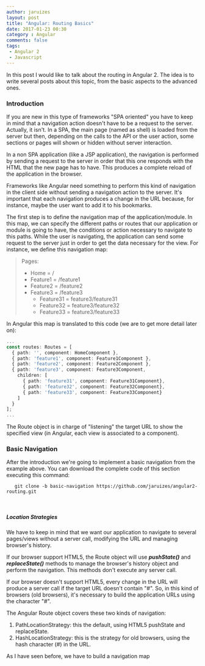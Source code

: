 ```yaml
---
author: jaruizes
layout: post
title: "Angular: Routing Basics"
date: 2017-01-23 00:30
category : Angular
comments: false
tags:
 - Angular 2
 - Javascript
---
```


In this post I would like to talk about the routing in Angular 2. The idea is to write several posts about this topic, from the basic aspects to the advanced ones.

### Introduction

If you are new in this type of frameworks "SPA oriented" you have to keep in mind that a navigation action doesn't have to be a request to the server. Actually, it isn't. In a SPA, the main page (named as shell) is loaded from the server but then, depending on the calls to the API or the user action, some sections or pages will shown or hidden without server interaction. 

In a non SPA application (like a JSP application), the navigation is performed by sending a request to the server in order that this one responds with the HTML that the new page has to have. This produces a complete reload of the application in the browser.

Frameworks like Angular need something to perform this kind of navigation in the client side without sending a navigation action to the server. It's important that each navigation produces a change in the URL because, for instance, maybe the user want to add it to his bookmarks.

The first step is to define the navigation map of the application/module. In this map, we can specify the different paths or routes that our application or module is going to have, the conditions or action necessary to navigate to this paths. While the user is navigating, the application can send some request to the server just in order to get the data necessary for the view. For instance, we define this navigation map:

> Pages: 
> * Home = / 
> * Feature1 = /feature1 
> * Feature2 = /feature2
> * Feature3 = /feature3
>     * Feature31 = feature3/feature31
>     * Feature32 = feature3/feature32
>     * Feature33 = feature3/feature33



In Angular this map is translated to this code (we are to get more detail later on):


```typescript
...
const routes: Routes = [
  { path: '', component: HomeComponent },
  { path: 'feature1', component: Feature1Component },
  { path: 'feature2', component: Feature2Component },
  { path: 'feature3', component: Feature3Component,
    children: [
      { path: 'feature31', component: Feature31Component},
      { path: 'feature32', component: Feature32Component},
      { path: 'feature33', component: Feature33Component}
    ]
  }
];
...
```

The Route object is in charge of "listening" the target URL to show the specified view (in Angular, each view is associated to a component).  


### Basic Navigation
After the introduction we're going to implement a basic navigation from the example above. You can download the complete code of this section executing this command:

```textmate
   git clone -b basic-navigation https://github.com/jaruizes/angular2-routing.git
```
<br>

##### Location Strategies
We have to keep in mind that we want our application to navigate to several pages/views without a server call, modifying the URL and managing browser's history. 

If our browser support HTML5, the Route object will use **_pushState()_** and **_replaceState()_** methods to manage the browser's history object and perform the navigation. This methods don't execute any server call.

If our browser doesn't support HTML5, every change in the URL will produce a server call if the target URL doesn't contain "#". So, in this kind of browsers (old browsers), it's necessary to build the application URLs using the character "#". 

The Angular Route object covers these two kinds of navigation:
   1. PathLocationStrategy: this the default, using HTML5 pushState and replaceState.
   2. HashLocationStrategy: this is the strategy for old browsers, using the hash character (#) in the URL.



As I have seen before, we have to build a navigation map
